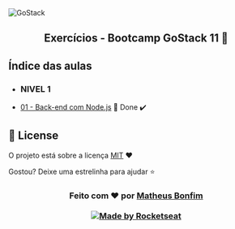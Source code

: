 <img alt="GoStack" src="https://storage.googleapis.com/golden-wind/bootcamp-gostack/header-desafios.png" />

<h2 align="center">
  Exercícios - Bootcamp GoStack 11 🚀
</h2>

## Índice das aulas

- ### NIVEL 1
- [01 - Back-end com Node.js](https://github.com/DanielObara/bootcamp-gostack-exercicios/tree/master/nivel-1/aula-1-conceitos-node) 🚀 Done :heavy_check_mark:

## :memo: License

O projeto está sobre a licença [MIT](./LICENSE) ❤️ 

Gostou? Deixe uma estrelinha para ajudar ⭐

<!-- Mensagem final -->
<h3 align="center">
Feito com ❤️ por <a href="https://www.linkedin.com/in/matheus-bonfim-448667169/">Matheus Bonfim</a>
<br><br>
<a href="https://rocketseat.com.br">
  <img alt="Made by Rocketseat" src="https://img.shields.io/badge/made%20by-Rocketseat-%237519C1">
</a>
</h3>
</h3>